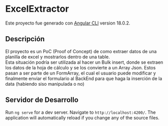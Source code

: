 # ExcelExtractor
Este proyecto fue generado con [Angular CLI](https://github.com/angular/angular-cli) version 18.0.2.



## Descripción

El proyecto es un PoC (Proof of Concept) de como extraer datos de una planilla de excel y mostrarlos dentro de una table.  
Esta situación podría ser utilizada al hacer un Bulk insert, donde se extraen los datos de la hoja de cálculo y se los convierte a un Array Json. Estos pasan a ser parte de un FormArray, el cual el usuario puede modificar y finalmente enviar el formulario al BackEnd para que haga la inserción de la data (habiendo siso manipulada o no)  


## Servidor de Desarrollo

Run `ng serve` for a dev server. Navigate to `http://localhost:4200/`. The application will automatically reload if you change any of the source files.

